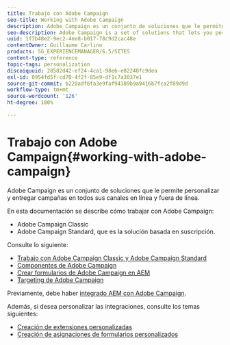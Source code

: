```yaml
---
title: Trabajo con Adobe Campaign
seo-title: Working with Adobe Campaign
description: Adobe Campaign es un conjunto de soluciones que le permite personalizar y entregar campañas en todos sus canales en línea y fuera de línea
seo-description: Adobe Campaign is a set of solutions that lets you personalize and deliver campaigns across all of your online and offline channels
uuid: 1f7b48e2-9ec2-4ee8-b017-78c9d2cac48e
contentOwner: Guillaume Carlino
products: SG_EXPERIENCEMANAGER/6.5/SITES
content-type: reference
topic-tags: personalization
discoiquuid: 28582d42-ef24-4ca1-98e6-e02248fc9dea
exl-id: 0954fd5f-cd70-4f2f-85e9-df1c7a3037e1
source-git-commit: b220adf6fa3e9faf94389b9a9416b7fca2f89d9d
workflow-type: tm+mt
source-wordcount: '126'
ht-degree: 100%

---
```


# Trabajo con Adobe Campaign{#working-with-adobe-campaign}

Adobe Campaign es un conjunto de soluciones que le permite personalizar y entregar campañas en todos sus canales en línea y fuera de línea.

En esta documentación se describe cómo trabajar con Adobe Campaign:

* Adobe Campaign Classic
* Adobe Campaign Standard, que es la solución basada en suscripción.

Consulte lo siguiente:

* [Trabajo con Adobe Campaign Classic y Adobe Campaign Standard](/help/sites-authoring/campaign.md)
* [Componentes de Adobe Campaign](/help/sites-authoring/adobe-campaign-components.md)
* [Crear formularios de Adobe Campaign en AEM](/help/sites-authoring/adobe-campaign-forms.md)
* [Targeting de Adobe Campaign](/help/sites-authoring/target-adobe-campaign.md)

Previamente, debe haber [integrado AEM con Adobe Campaign](/help/sites-administering/campaign.md).

Además, si desea personalizar las integraciones, consulte los temas siguientes:

* [Creación de extensiones personalizadas](/help/sites-developing/extending-campaign-extensions.md)
* [Creación de asignaciones de formularios personalizados](/help/sites-developing/extending-campaign-form-mapping.md)
